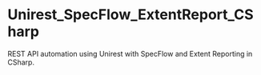 # Unirest_SpecFlow_ExtentReport_CSharp
REST API automation using Unirest with SpecFlow and Extent Reporting in CSharp.
